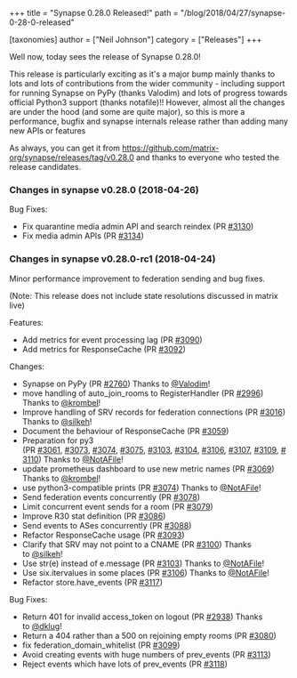 +++
title = "Synapse 0.28.0 Released!"
path = "/blog/2018/04/27/synapse-0-28-0-released"

[taxonomies]
author = ["Neil Johnson"]
category = ["Releases"]
+++

Well now, today sees the release of Synapse 0.28.0!

This release is particularly exciting as it's a major bump mainly thanks to lots and lots of contributions from the wider community - including support for running Synapse on PyPy (thanks Valodim) and lots of progress towards official Python3 support (thanks notafile)!! However, almost all the changes are under the hood (and some are quite major), so this is more a performance, bugfix and synapse internals release rather than adding many new APIs or features

As always, you can get it from <a href="https://github.com/matrix-org/synapse/releases/tag/v0.28.0">https://github.com/matrix-org/synapse/releases/tag/v0.28.0</a> and thanks to everyone who tested the release candidates.

### Changes in synapse v0.28.0 (2018-04-26)

Bug Fixes:
<ul>
 	<li>Fix quarantine media admin API and search reindex (PR <a class="issue-link js-issue-link" href="https://github.com/matrix-org/synapse/pull/3130" data-error-text="Failed to load issue title" data-id="317646661" data-permission-text="Issue title is private" data-url="https://github.com/matrix-org/synapse/issues/3130">#3130</a>)</li>
 	<li>Fix media admin APIs (PR <a class="issue-link js-issue-link" href="https://github.com/matrix-org/synapse/pull/3134" data-error-text="Failed to load issue title" data-id="317969752" data-permission-text="Issue title is private" data-url="https://github.com/matrix-org/synapse/issues/3134">#3134</a>)</li>
</ul>

### Changes in synapse v0.28.0-rc1 (2018-04-24)

Minor performance improvement to federation sending and bug fixes.

(Note: This release does not include state resolutions discussed in matrix live)

Features:
<ul>
 	<li>Add metrics for event processing lag (PR <a class="issue-link js-issue-link" href="https://github.com/matrix-org/synapse/pull/3090" data-error-text="Failed to load issue title" data-id="313326931" data-permission-text="Issue title is private" data-url="https://github.com/matrix-org/synapse/issues/3090">#3090</a>)</li>
 	<li>Add metrics for ResponseCache (PR <a class="issue-link js-issue-link" href="https://github.com/matrix-org/synapse/pull/3092" data-error-text="Failed to load issue title" data-id="313664599" data-permission-text="Issue title is private" data-url="https://github.com/matrix-org/synapse/issues/3092">#3092</a>)</li>
</ul>
Changes:
<ul>
 	<li>Synapse on PyPy (PR <a class="issue-link js-issue-link" href="https://github.com/matrix-org/synapse/pull/2760" data-error-text="Failed to load issue title" data-id="286622617" data-permission-text="Issue title is private" data-url="https://github.com/matrix-org/synapse/issues/2760">#2760</a>) Thanks to <a class="user-mention" href="https://github.com/Valodim" data-hovercard-user-id="27813" data-octo-click="hovercard-link-click" data-octo-dimensions="link_type:self">@Valodim</a>!</li>
 	<li>move handling of auto_join_rooms to RegisterHandler (PR <a class="issue-link js-issue-link" href="https://github.com/matrix-org/synapse/pull/2996" data-error-text="Failed to load issue title" data-id="305218362" data-permission-text="Issue title is private" data-url="https://github.com/matrix-org/synapse/issues/2996">#2996</a>) Thanks to <a class="user-mention" href="https://github.com/krombel" data-hovercard-user-id="11167142" data-octo-click="hovercard-link-click" data-octo-dimensions="link_type:self">@krombel</a>!</li>
 	<li>Improve handling of SRV records for federation connections (PR <a class="issue-link js-issue-link" href="https://github.com/matrix-org/synapse/pull/3016" data-error-text="Failed to load issue title" data-id="306884886" data-permission-text="Issue title is private" data-url="https://github.com/matrix-org/synapse/issues/3016">#3016</a>) Thanks to <a class="user-mention" href="https://github.com/silkeh" data-hovercard-user-id="5798032" data-octo-click="hovercard-link-click" data-octo-dimensions="link_type:self">@silkeh</a>!</li>
 	<li>Document the behaviour of ResponseCache (PR <a class="issue-link js-issue-link" href="https://github.com/matrix-org/synapse/pull/3059" data-error-text="Failed to load issue title" data-id="311125652" data-permission-text="Issue title is private" data-url="https://github.com/matrix-org/synapse/issues/3059">#3059</a>)</li>
 	<li>Preparation for py3 (PR <a class="issue-link js-issue-link" href="https://github.com/matrix-org/synapse/pull/3061" data-error-text="Failed to load issue title" data-id="311182479" data-permission-text="Issue title is private" data-url="https://github.com/matrix-org/synapse/issues/3061">#3061</a>, <a class="issue-link js-issue-link" href="https://github.com/matrix-org/synapse/pull/3073" data-error-text="Failed to load issue title" data-id="312120046" data-permission-text="Issue title is private" data-url="https://github.com/matrix-org/synapse/issues/3073">#3073</a>, <a class="issue-link js-issue-link" href="https://github.com/matrix-org/synapse/pull/3074" data-error-text="Failed to load issue title" data-id="312126869" data-permission-text="Issue title is private" data-url="https://github.com/matrix-org/synapse/issues/3074">#3074</a>, <a class="issue-link js-issue-link" href="https://github.com/matrix-org/synapse/pull/3075" data-error-text="Failed to load issue title" data-id="312144464" data-permission-text="Issue title is private" data-url="https://github.com/matrix-org/synapse/issues/3075">#3075</a>, <a class="issue-link js-issue-link" href="https://github.com/matrix-org/synapse/pull/3103" data-error-text="Failed to load issue title" data-id="314439691" data-permission-text="Issue title is private" data-url="https://github.com/matrix-org/synapse/issues/3103">#3103</a>, <a class="issue-link js-issue-link" href="https://github.com/matrix-org/synapse/pull/3104" data-error-text="Failed to load issue title" data-id="314439972" data-permission-text="Issue title is private" data-url="https://github.com/matrix-org/synapse/issues/3104">#3104</a>, <a class="issue-link js-issue-link" href="https://github.com/matrix-org/synapse/pull/3106" data-error-text="Failed to load issue title" data-id="314440233" data-permission-text="Issue title is private" data-url="https://github.com/matrix-org/synapse/issues/3106">#3106</a>, <a class="issue-link js-issue-link" href="https://github.com/matrix-org/synapse/pull/3107" data-error-text="Failed to load issue title" data-id="314440492" data-permission-text="Issue title is private" data-url="https://github.com/matrix-org/synapse/issues/3107">#3107</a>, <a class="issue-link js-issue-link" href="https://github.com/matrix-org/synapse/pull/3109" data-error-text="Failed to load issue title" data-id="314459327" data-permission-text="Issue title is private" data-url="https://github.com/matrix-org/synapse/issues/3109">#3109</a>, <a class="issue-link js-issue-link" href="https://github.com/matrix-org/synapse/pull/3110" data-error-text="Failed to load issue title" data-id="314459750" data-permission-text="Issue title is private" data-url="https://github.com/matrix-org/synapse/issues/3110">#3110</a>) Thanks to <a class="user-mention" href="https://github.com/NotAFile" data-hovercard-user-id="5447747" data-octo-click="hovercard-link-click" data-octo-dimensions="link_type:self">@NotAFile</a>!</li>
 	<li>update prometheus dashboard to use new metric names (PR <a class="issue-link js-issue-link" href="https://github.com/matrix-org/synapse/pull/3069" data-error-text="Failed to load issue title" data-id="311770477" data-permission-text="Issue title is private" data-url="https://github.com/matrix-org/synapse/issues/3069">#3069</a>) Thanks to <a class="user-mention" href="https://github.com/krombel" data-hovercard-user-id="11167142" data-octo-click="hovercard-link-click" data-octo-dimensions="link_type:self">@krombel</a>!</li>
 	<li>use python3-compatible prints (PR <a class="issue-link js-issue-link" href="https://github.com/matrix-org/synapse/pull/3074" data-error-text="Failed to load issue title" data-id="312126869" data-permission-text="Issue title is private" data-url="https://github.com/matrix-org/synapse/issues/3074">#3074</a>) Thanks to <a class="user-mention" href="https://github.com/NotAFile" data-hovercard-user-id="5447747" data-octo-click="hovercard-link-click" data-octo-dimensions="link_type:self">@NotAFile</a>!</li>
 	<li>Send federation events concurrently (PR <a class="issue-link js-issue-link" href="https://github.com/matrix-org/synapse/pull/3078" data-error-text="Failed to load issue title" data-id="312485229" data-permission-text="Issue title is private" data-url="https://github.com/matrix-org/synapse/issues/3078">#3078</a>)</li>
 	<li>Limit concurrent event sends for a room (PR <a class="issue-link js-issue-link" href="https://github.com/matrix-org/synapse/pull/3079" data-error-text="Failed to load issue title" data-id="312488812" data-permission-text="Issue title is private" data-url="https://github.com/matrix-org/synapse/issues/3079">#3079</a>)</li>
 	<li>Improve R30 stat definition (PR <a class="issue-link js-issue-link" href="https://github.com/matrix-org/synapse/pull/3086" data-error-text="Failed to load issue title" data-id="313004914" data-permission-text="Issue title is private" data-url="https://github.com/matrix-org/synapse/issues/3086">#3086</a>)</li>
 	<li>Send events to ASes concurrently (PR <a class="issue-link js-issue-link" href="https://github.com/matrix-org/synapse/pull/3088" data-error-text="Failed to load issue title" data-id="313232647" data-permission-text="Issue title is private" data-url="https://github.com/matrix-org/synapse/issues/3088">#3088</a>)</li>
 	<li>Refactor ResponseCache usage (PR <a class="issue-link js-issue-link" href="https://github.com/matrix-org/synapse/pull/3093" data-error-text="Failed to load issue title" data-id="313696664" data-permission-text="Issue title is private" data-url="https://github.com/matrix-org/synapse/issues/3093">#3093</a>)</li>
 	<li>Clarify that SRV may not point to a CNAME (PR <a class="issue-link js-issue-link" href="https://github.com/matrix-org/synapse/pull/3100" data-error-text="Failed to load issue title" data-id="314327149" data-permission-text="Issue title is private" data-url="https://github.com/matrix-org/synapse/issues/3100">#3100</a>) Thanks to <a class="user-mention" href="https://github.com/silkeh" data-hovercard-user-id="5798032" data-octo-click="hovercard-link-click" data-octo-dimensions="link_type:self">@silkeh</a>!</li>
 	<li>Use str(e) instead of e.message (PR <a class="issue-link js-issue-link" href="https://github.com/matrix-org/synapse/pull/3103" data-error-text="Failed to load issue title" data-id="314439691" data-permission-text="Issue title is private" data-url="https://github.com/matrix-org/synapse/issues/3103">#3103</a>) Thanks to <a class="user-mention" href="https://github.com/NotAFile" data-hovercard-user-id="5447747" data-octo-click="hovercard-link-click" data-octo-dimensions="link_type:self">@NotAFile</a>!</li>
 	<li>Use six.itervalues in some places (PR <a class="issue-link js-issue-link" href="https://github.com/matrix-org/synapse/pull/3106" data-error-text="Failed to load issue title" data-id="314440233" data-permission-text="Issue title is private" data-url="https://github.com/matrix-org/synapse/issues/3106">#3106</a>) Thanks to <a class="user-mention" href="https://github.com/NotAFile" data-hovercard-user-id="5447747" data-octo-click="hovercard-link-click" data-octo-dimensions="link_type:self">@NotAFile</a>!</li>
 	<li>Refactor store.have_events (PR <a class="issue-link js-issue-link" href="https://github.com/matrix-org/synapse/pull/3117" data-error-text="Failed to load issue title" data-id="315159849" data-permission-text="Issue title is private" data-url="https://github.com/matrix-org/synapse/issues/3117">#3117</a>)</li>
</ul>
Bug Fixes:
<ul>
 	<li>Return 401 for invalid access_token on logout (PR <a class="issue-link js-issue-link" href="https://github.com/matrix-org/synapse/pull/2938" data-error-text="Failed to load issue title" data-id="301972886" data-permission-text="Issue title is private" data-url="https://github.com/matrix-org/synapse/issues/2938">#2938</a>) Thanks to <a class="user-mention" href="https://github.com/dklug" data-hovercard-user-id="8633205" data-octo-click="hovercard-link-click" data-octo-dimensions="link_type:self">@dklug</a>!</li>
 	<li>Return a 404 rather than a 500 on rejoining empty rooms (PR <a class="issue-link js-issue-link" href="https://github.com/matrix-org/synapse/pull/3080" data-error-text="Failed to load issue title" data-id="312501677" data-permission-text="Issue title is private" data-url="https://github.com/matrix-org/synapse/issues/3080">#3080</a>)</li>
 	<li>fix federation_domain_whitelist (PR <a class="issue-link js-issue-link" href="https://github.com/matrix-org/synapse/pull/3099" data-error-text="Failed to load issue title" data-id="314137025" data-permission-text="Issue title is private" data-url="https://github.com/matrix-org/synapse/issues/3099">#3099</a>)</li>
 	<li>Avoid creating events with huge numbers of prev_events (PR <a class="issue-link js-issue-link" href="https://github.com/matrix-org/synapse/pull/3113" data-error-text="Failed to load issue title" data-id="314753743" data-permission-text="Issue title is private" data-url="https://github.com/matrix-org/synapse/issues/3113">#3113</a>)</li>
 	<li>Reject events which have lots of prev_events (PR <a class="issue-link js-issue-link tooltipped tooltipped-ne" href="https://github.com/matrix-org/synapse/pull/3118" data-error-text="Failed to load issue title" data-id="315273891" data-permission-text="Issue title is private">#3118</a>)</li>
</ul>
